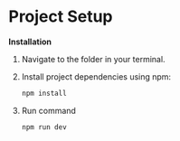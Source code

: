 # Project Setup

**Installation**

1. Navigate to the folder in your terminal.
2. Install project dependencies using npm:

   ```bash
   npm install

3. Run command

   ```bash
   npm run dev
